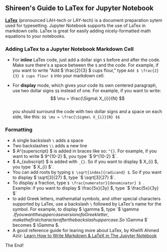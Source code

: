 ## Shireen's Guide to LaTex for Jupyter Notebook

[**LaTex**](https://www.latex-project.org/about/) (pronounced LAH-tech or LAY-tech) is a document preparation sytem used for typesetting. Jupyter Notebook supports the use of LaTex in markdown cells. LaTex is great for easily adding nicely-formatted math equations to your notebooks.

### Adding LaTex to a Jupyter Notebook Markdown Cell


* For **inline** LaTex code, just add a dollar sign `$` before and after the code. Make sure there's a space between the `$` and the code. For example, if you want to write 
"Add $ \frac{2}{3} $ cups flour," type `Add $ \frac{2}{3} $ cups flour $` into your markdown cell.


* For **display** mode, which gives your code its own centered paragraph, use two dollar signs `$$` instead of one. For example, if you want to write: $$ \mu = \frac{\Sigma\ X_{i}}{N} $$ <br /> you should surround the code with two dollar signs and a space on each side, like this: `$$ \mu = \frac{\Sigma\ X_{i}}{N} $$`

### Formatting
* A single backslash `\` adds a space
* Two backslashes `\\` adds a new line
* $ A^{superscript} $ is added in braces like so: `^{}`. For example, if you want to write $ 9^{10-2} $, you type `$ 9^{10-2} $`.
* $ A_{subscript} $ is added with `_{}`. So if you want to display $ X_{i} $, you type `$  X_{i} $`.
* You can add roots by typing `$ \sqrt[index]{radicand} $`. So if you want to display $ \sqrt[3]{27} $, type `$ \sqrt[3]{27} $`.
* To display a fraction, type `$ \frac{numerator}{denominator} $ `. Example: if you want to display $ \frac{5x}{3y} $, type `$ \frac{5x}{3y} $`
* to add Greek letters, mathematial symbols, and other special characters supported by LaTex, use a backslash `\` followed by LaTex's name for the symbol. For example, to display $ \gamma $, type `$ \gamma $`. If you want the uppercase version of a Greek letter, make the first character after the backslash uppercase. So `$ \Gamma $` becomes $ \Gamma $.
* A good reference guide for learing more about LaTex, by Khelifi Ahmed Aziz: [Learn How to Write Markdown & LaTeX in The Jupyter Notebook](https://towardsdatascience.com/write-markdown-latex-in-the-jupyter-notebook-10985edb91fd)

The End!
